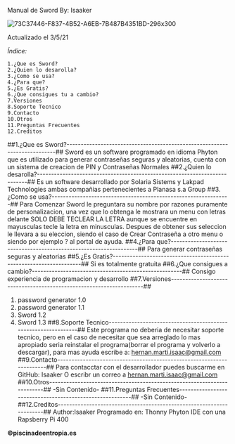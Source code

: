 Manual de Sword
By: Isaaker


![73C37446-F837-4B52-A6EB-7B487B4351BD-296x300](https://user-images.githubusercontent.com/77550577/124257155-608f9a80-db2c-11eb-9262-286a26ffc37d.jpeg)



Actualizado el 3/5/21

*Índice:*

    1.¿Que es Sword?
    2.¿Quien lo desarolla?
    3.¿Como se usa?
    4.¿Para que?
    5.¿Es Gratis?
    6.¿Que consigues tu a cambio?
    7.Versiones
    8.Soporte Tecnico
    9.Contacto
    10.Otros
    11.Preguntas Frecuentes
    12.Creditos


##1.¿Que es Sword?--------------------------------------------------------------------------##
Sword es un software programado en idioma Phyton que es utilizado para generar contraseñas seguras y aleatorias, cuenta con un sistema de creacion de PIN y Contraseñas Normales
##2.¿Quien lo desarolla?--------------------------------------------------------------------------##
Es un software desarrollado por Solaria Sistems y Lakpad Technologies ambas compañias pertenecientes a Planasa s.a Group
##3.¿Como se usa?---------------------------------------------------------------##
Para Comenzar Sword le preguntara su nombre por razones puramente de personalizacion, una vez que lo obtenga le mostrara un  menu con letras delante SOLO DEBE TECLEAR LA LETRA aunque se encuentre en mayusculas tecle la letra en minusculas. Despues de obtener sus seleccion le llevara a su eleccion, siendo el caso de Crear Contraseña a otro menu o siendo por ejemplo ? al portal de ayuda.
##4.¿Para que?------------------------------------------------------------------##
Para generar contraseñas seguras y aleatorias
##5.¿Es Gratis?-------------------------------------------------------------------##
Si es totalmente gratuita
##6.¿Que consigues a cambio?-----------------------------------------------------##
Consigo experiencia de programacion y desarrollo
##7.Versiones--------------------------------------------------------------------##
 1. password generator 1.0
 2. password generator 1.1
 3. Sword 1.2
 4. Sword 1.3
##8.Soporte Tecnico---------------------------------------------------------------##
Este programa no deberia de necesitar soporte tecnico, pero en el caso de necesitar que sea arreglado lo mas apropiado seria reinstalar el programa(borrar el programa y volverlo a descargar), para mas ayuda escribe a: hernan.marti.isaac@gmail.com
##9.Contacto----------------------------------------------------------------------##
Para contacctar con el desarrollador puedes buscarme en GitHub: Isaaker
O escribr un correo a hernan.marti.isaac@gmail.com
##10.Otros------------------------------------------------------------------------##
-Sin Contenido-
##11.Preguntas Frecuentes---------------------------------------------------------##
-Sin Contenido-
##12.Creditos---------------------------------------------------------------------##
Author:Isaaker
Programado en: Thonny Phyton IDE con una Rapsberry Pi 400

**©piscinadeentropia.es**
